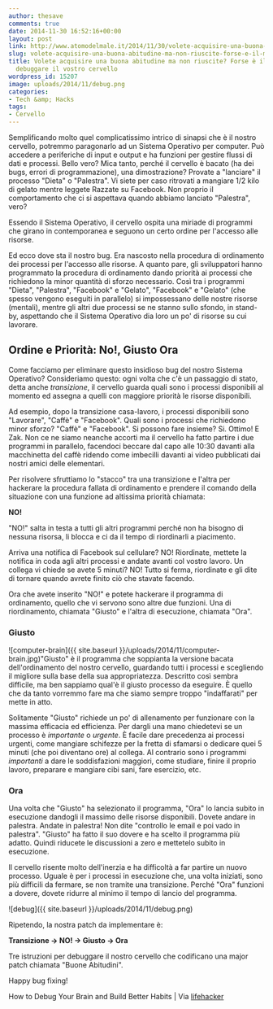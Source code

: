 ```yaml
---
author: thesave
comments: true
date: 2014-11-30 16:52:16+00:00
layout: post
link: http://www.atomodelmale.it/2014/11/30/volete-acquisire-una-buona-abitudine-ma-non-riuscite-forse-e-il-momento-di-debuggare-il-vostro-cervello/
slug: volete-acquisire-una-buona-abitudine-ma-non-riuscite-forse-e-il-momento-di-debuggare-il-vostro-cervello
title: Volete acquisire una buona abitudine ma non riuscite? Forse è il momento di
  debuggare il vostro cervello
wordpress_id: 15207
image: uploads/2014/11/debug.png
categories:
- Tech &amp; Hacks
tags:
- Cervello
---
```


Semplificando molto quel complicatissimo intrico di sinapsi che è il nostro cervello, potremmo paragonarlo ad un Sistema Operativo per computer. Può accedere a periferiche di input e output e ha funzioni per gestire flussi di dati e processi. Bello vero? Mica tanto, perché il cervello è bacato (ha dei bugs, errori di programmazione), una dimostrazione? Provate a "lanciare" il processo "Dieta" o "Palestra". Vi siete per caso ritrovati a mangiare 1/2 kilo di gelato mentre leggete Razzate su Facebook. Non proprio il comportamento che ci si aspettava quando abbiamo lanciato "Palestra", vero?

Essendo il Sistema Operativo, il cervello ospita una miriade di programmi che girano in contemporanea e seguono un certo ordine per l'accesso alle risorse.

Ed ecco dove sta il nostro bug. Era nascosto nella procedura di ordinamento dei processi per l'accesso alle risorse. A quanto pare, gli sviluppatori hanno programmato la procedura di ordinamento dando priorità ai processi che richiedono la minor quantità di sforzo necessario. Così tra i programmi "Dieta", "Palestra", "Facebook" e "Gelato", "Facebook" e "Gelato" (che spesso vengono eseguiti in parallelo) si impossessano delle nostre risorse (mentali), mentre gli altri due processi se ne stanno sullo sfondo, in stand-by, aspettando che il Sistema Operativo dia loro un po' di risorse su cui lavorare.

## Ordine e Priorità: No!, Giusto Ora

Come facciamo per eliminare questo insidioso bug del nostro Sistema Operativo? Consideriamo questo: ogni volta che c'è un passaggio di stato, detta anche _transizione_, il cervello guarda quali sono i processi disponibili al momento ed assegna a quelli con maggiore priorità le risorse disponibili.

Ad esempio, dopo la transizione casa-lavoro, i processi disponibili sono "Lavorare", "Caffè" e "Facebook". Quali sono i processi che richiedono minor sforzo? "Caffè" e "Facebook". Si possono fare insieme? Si. Ottimo! E Zak. Non ce ne siamo neanche accorti ma il cervello ha fatto partire i due programmi in parallelo, facendoci beccare dal capo alle 10:30 davanti alla macchinetta del caffè ridendo come imbecilli davanti ai video pubblicati dai nostri amici delle elementari.

Per risolvere sfruttiamo lo "stacco" tra una transizione e l'altra per hackerare la procedura fallata di ordinamento e prendere il comando della situazione con una funzione ad altissima priorità chiamata:

**NO!**

"NO!" salta in testa a tutti gli altri programmi perché non ha bisogno di nessuna risorsa, li blocca e ci da il tempo di riordinarli a piacimento.

Arriva una notifica di Facebook sul cellulare? NO! Riordinate, mettete la notifica in coda agli altri processi e andate avanti col vostro lavoro. Un collega vi chiede se avete 5 minuti? NO! Tutto si ferma, riordinate e gli dite di tornare quando avrete finito ciò che stavate facendo.

Ora che avete inserito "NO!" e potete hackerare il programma di ordinamento, quello che vi servono sono altre due funzioni. Una di riordinamento, chiamata "Giusto" e l'altra di esecuzione, chiamata "Ora".

### Giusto

![computer-brain]({{ site.baseurl }}/uploads/2014/11/computer-brain.jpg)"Giusto" è il programma che soppianta la versione bacata dell'ordinamento del nostro cervello, guardando tutti i processi e scegliendo il migliore sulla base della sua appropriatezza. Descritto così sembra difficile, ma ben sappiamo qual'è il giusto processo da eseguire. È quello che da tanto vorremmo fare ma che siamo sempre troppo "indaffarati" per mette in atto.

Solitamente "Giusto" richiede un po' di allenamento per funzionare con la massima efficacia ed efficienza. Per dargli una mano chiedetevi se un processo è _importante_ o _urgente_. È facile dare precedenza ai processi urgenti, come mangiare schifezze per la fretta di sfamarsi o dedicare quei 5 minuti (che poi diventano ore) al collega. Al contrario sono i programmi _importanti_ a dare le soddisfazioni maggiori, come studiare, finire il proprio lavoro, preparare e mangiare cibi sani, fare esercizio, etc.

### Ora

Una volta che "Giusto" ha selezionato il programma, "Ora" lo lancia subito in esecuzione dandogli il massimo delle risorse disponibili. Dovete andare in palestra. Andate in palestra! Non dite "controllo le email e poi vado in palestra". "Giusto" ha fatto il suo dovere e ha scelto il programma più adatto. Quindi riducete le discussioni a zero e mettetelo subito in esecuzione.

Il cervello risente molto dell'inerzia e ha difficoltà a far partire un nuovo processo. Uguale è per i processi in esecuzione che, una volta iniziati, sono più difficili da fermare, se non tramite una transizione. Perché "Ora" funzioni a dovere, dovete ridurre al minimo il tempo di lancio del programma.

![debug]({{ site.baseurl }}/uploads/2014/11/debug.png)

Ripetendo, la nostra patch da implementare è:

**Transizione -> NO! -> Giusto -> Ora**

Tre istruzioni per debuggare il nostro cervello che codificano una major patch chiamata "Buone Abitudini".

Happy bug fixing!

How to Debug Your Brain and Build Better Habits | Via [lifehacker](http://lifehacker.com/how-to-debug-your-brain-and-build-better-habits-1654118579)
